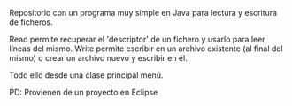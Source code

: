 Repositorio con un programa muy simple en Java para lectura y escritura de ficheros.

Read permite recuperar el 'descriptor' de un fichero y usarlo para leer líneas del mismo.
Write permite escribir en un archivo existente (al final del mismo) o crear un archivo nuevo y escribir en él.


Todo ello desde una clase principal menú.


PD: Provienen de un proyecto en Eclipse
